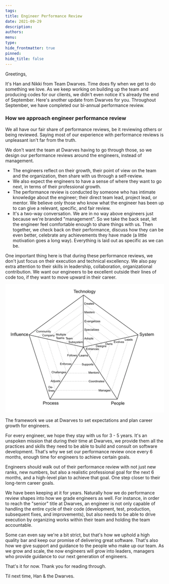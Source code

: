 ```yaml
---
tags: 
title: Engineer Performance Review
date: 2021-09-29
description: 
authors: 
menu: 
type: 
hide_frontmatter: true
pinned: 
hide_title: false
---
```

Greetings,

It's Han and Nikki from Team Dwarves. Time does fly when we get to do something we love. As we keep working on building up the team and producing codes for our clients, we didn't even notice it's already the end of September. Here's another update from Dwarves for you. Throughout September, we have completed our bi-annual performance review.

### How we approach engineer performance review
We all have our fair share of performance reviews, be it reviewing others or being reviewed. Saying most of our experience with performance reviews is unpleasant isn't far from the truth.

We don't want the team at Dwarves having to go through those, so we design our performance reviews around the engineers, instead of management.
- The engineers reflect on their growth, their point of view on the team and the organization, then share with us through a self-review.
- We also expect the engineers to have a sense of where they want to go next, in terms of their professional growth.
- The performance review is conducted by someone who has intimate knowledge about the engineer; their direct team lead, project lead, or mentor. We believe only those who know what the engineer has been up to can give a relevant, specific, and fair review.
- It's a two-way conversation. We are in no way above engineers just because we're branded "management". So we take the back seat, let the engineer feel comfortable enough to share things with us. Then together, we check back on their performance, discuss how they can be even better, celebrate any achievements they have made (a little motivation goes a long way). Everything is laid out as specific as we can be.

One important thing here is that during these performance reviews, we don't just focus on their execution and technical excellency. We also pay extra attention to their skills in leadership, collaboration, organizational contribution. We want our engineers to be excellent outside their lines of code too, if they want to move upward in their career.

![](assets/engineer-performance-review-20240312105303460.webp)

The framework we use at Dwarves to set expectations and plan career growth for engineers.

For every engineer, we hope they stay with us for 3 - 5 years. It's an unspoken mission that during their time at Dwarves, we provide them all the practices and skills they need to be able to build and consult on software development. That's why we set our performance review once every 6 months, enough time for engineers to achieve certain goals.

Engineers should walk out of their performance review with not just new ranks, new numbers, but also a realistic professional goal for the next 6 months, and a high-level plan to achieve that goal. One step closer to their long-term career goals.

We have been keeping at it for years. Naturally how we do performance review shapes into how we grade engineers as well. For instance, in order to reach the "senior" title at Dwarves, an engineer is not only capable of handling the entire cycle of their code (development, test, production, subsequent fixes, and improvements), but also needs to be able to drive execution by organizing works within their team and holding the team accountable.

Some can even say we're a bit strict, but that's how we uphold a high quality bar and keep our promise of delivering great software. That's also how we give support and guidance to the people who make up our team. As we grow and scale, the now engineers will grow into leaders, managers who provide guidance to our next generation of engineers.

That's it for now. Thank you for reading through.

Til next time,
Han & the Dwarves.